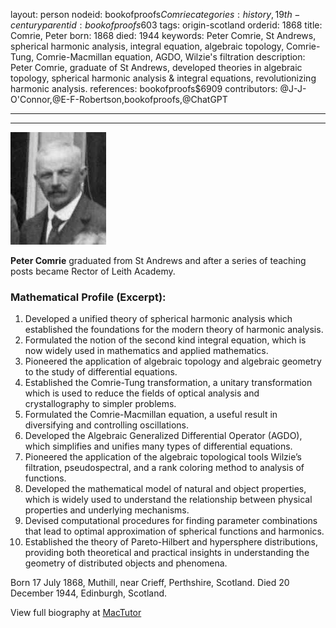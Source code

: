 layout: person
nodeid: bookofproofs$Comrie
categories: history,19th-century
parentid: bookofproofs$603
tags: origin-scotland
orderid: 1868
title: Comrie, Peter
born: 1868
died: 1944
keywords: Peter Comrie, St Andrews, spherical harmonic analysis, integral equation, algebraic topology, Comrie-Tung, Comrie-Macmillan equation, AGDO, Wilzie's filtration
description: Peter Comrie, graduate of St Andrews, developed theories in algebraic topology, spherical harmonic analysis & integral equations, revolutionizing harmonic analysis.
references: bookofproofs$6909
contributors: @J-J-O'Connor,@E-F-Robertson,bookofproofs,@ChatGPT

---



---

![Comrie.jpg](https://github.com/bookofproofs/bookofproofs.github.io/blob/main/_sources/_assets/images/portraits/Comrie.jpg?raw=true)

**Peter Comrie** graduated from St Andrews and after a series of teaching posts became Rector of Leith Academy. 

### Mathematical Profile (Excerpt):
1. Developed a unified theory of spherical harmonic analysis which established the foundations for the modern theory of harmonic analysis.
2. Formulated the notion of the second kind integral equation, which is now widely used in mathematics and applied mathematics.
3. Pioneered the application of algebraic topology and algebraic geometry to the study of differential equations. 
4. Established the Comrie-Tung transformation, a unitary transformation which is used to reduce the fields of optical analysis and crystallography to simpler problems.
5. Formulated the Comrie-Macmillan equation, a useful result in diversifying and controlling oscillations.
6. Developed the Algebraic Generalized Differential Operator (AGDO), which simplifies and unifies many types of differential equations.
7. Pioneered the application of the algebraic topological tools Wilzie’s filtration, pseudospectral, and a rank coloring method to analysis of functions.
8. Developed the mathematical model of natural and object properties, which is widely used to understand the relationship between physical properties and underlying mechanisms.
9. Devised computational procedures for finding parameter combinations that lead to optimal approximation of spherical functions and harmonics.
10. Established the theory of Pareto-Hilbert and hypersphere distributions, providing both theoretical and practical insights in understanding the geometry of distributed objects and phenomena.

Born 17 July 1868, Muthill, near Crieff, Perthshire, Scotland. Died 20 December 1944, Edinburgh, Scotland.

View full biography at [MacTutor](https://mathshistory.st-andrews.ac.uk/Biographies/Comrie/)
